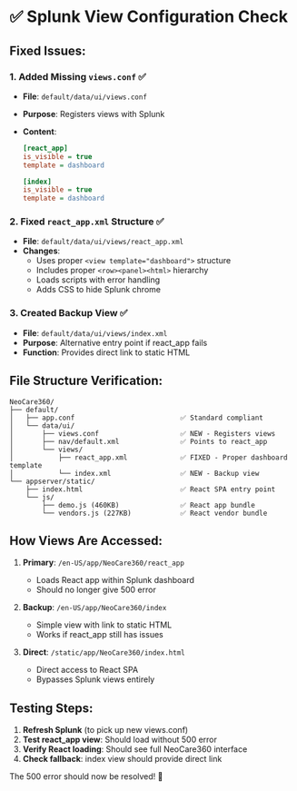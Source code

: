 # ✅ Splunk View Configuration Check

## Fixed Issues:

### 1. Added Missing `views.conf` ✅

- **File**: `default/data/ui/views.conf`
- **Purpose**: Registers views with Splunk
- **Content**:

  ```ini
  [react_app]
  is_visible = true
  template = dashboard

  [index]
  is_visible = true
  template = dashboard
  ```

### 2. Fixed `react_app.xml` Structure ✅

- **File**: `default/data/ui/views/react_app.xml`
- **Changes**:
  - Uses proper `<view template="dashboard">` structure
  - Includes proper `<row><panel><html>` hierarchy
  - Loads scripts with error handling
  - Adds CSS to hide Splunk chrome

### 3. Created Backup View ✅

- **File**: `default/data/ui/views/index.xml`
- **Purpose**: Alternative entry point if react_app fails
- **Function**: Provides direct link to static HTML

## File Structure Verification:

```
NeoCare360/
├── default/
│   ├── app.conf                          ✅ Standard compliant
│   └── data/ui/
│       ├── views.conf                    ✅ NEW - Registers views
│       ├── nav/default.xml               ✅ Points to react_app
│       └── views/
│           ├── react_app.xml             ✅ FIXED - Proper dashboard template
│           └── index.xml                 ✅ NEW - Backup view
└── appserver/static/
    ├── index.html                        ✅ React SPA entry point
    └── js/
        ├── demo.js (460KB)               ✅ React app bundle
        └── vendors.js (227KB)            ✅ React vendor bundle
```

## How Views Are Accessed:

1. **Primary**: `/en-US/app/NeoCare360/react_app`

   - Loads React app within Splunk dashboard
   - Should no longer give 500 error

2. **Backup**: `/en-US/app/NeoCare360/index`

   - Simple view with link to static HTML
   - Works if react_app still has issues

3. **Direct**: `/static/app/NeoCare360/index.html`
   - Direct access to React SPA
   - Bypasses Splunk views entirely

## Testing Steps:

1. **Refresh Splunk** (to pick up new views.conf)
2. **Test react_app view**: Should load without 500 error
3. **Verify React loading**: Should see full NeoCare360 interface
4. **Check fallback**: index view should provide direct link

The 500 error should now be resolved! 🎉
